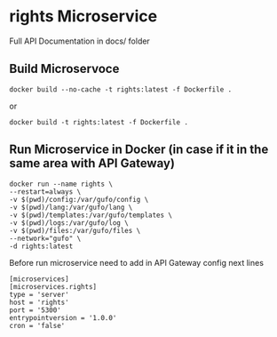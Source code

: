 # rights Microservice

Full API Documentation in docs/ folder

## Build Microservoce

```
docker build --no-cache -t rights:latest -f Dockerfile .
```
or
```
docker build -t rights:latest -f Dockerfile .
```


## Run Microservice in Docker (in case if it in the same area with API Gateway)

```
docker run --name rights \
--restart=always \
-v $(pwd)/config:/var/gufo/config \
-v $(pwd)/lang:/var/gufo/lang \
-v $(pwd)/templates:/var/gufo/templates \
-v $(pwd)/logs:/var/gufo/log \
-v $(pwd)/files:/var/gufo/files \
--network="gufo" \
-d rights:latest
```

Before run microservice need to add in API Gateway config next lines

```
[microservices]
[microservices.rights]
type = 'server'
host = 'rights'
port = '5300'
entrypointversion = '1.0.0'
cron = 'false'
```
